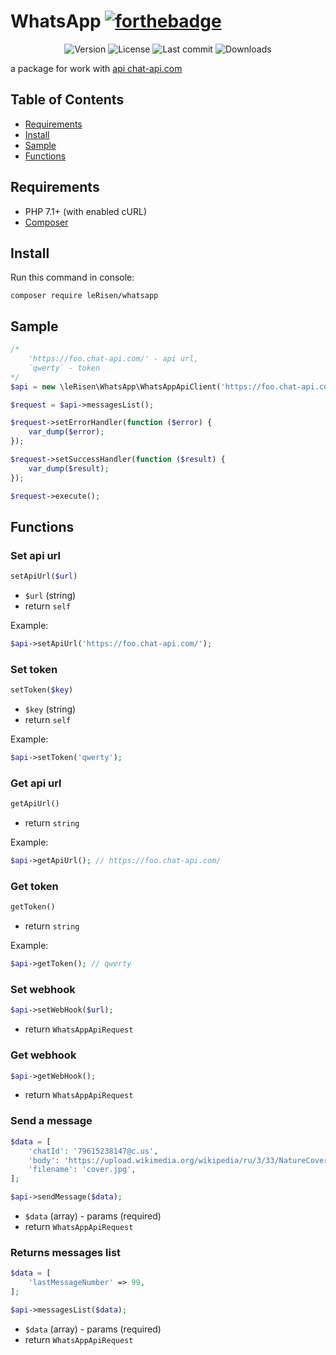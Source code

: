 # WhatsApp [![forthebadge](http://forthebadge.com/images/badges/built-with-love.svg)](http://forthebadge.com)

<p align="center">
    <img src="https://poser.pugx.org/le-risen/WhatsApp/v/stable.svg" alt="Version">
    <img src="https://poser.pugx.org/le-risen/WhatsApp/license.svg" alt="License">
    <img src="https://img.shields.io/github/last-commit/leRisen/WhatsApp/master.svg" alt="Last commit">
    <img src="https://poser.pugx.org/le-risen/WhatsApp/downloads.svg" alt="Downloads">
</p>

a package for work with [api chat-api.com](https://chat-api.com)

## Table of Contents
- [Requirements](#requirements)
- [Install](#install)
- [Sample](#sample)
- [Functions](#functions)

## Requirements
- PHP 7.1+ (with enabled cURL)
- [Composer](https://getcomposer.org)

## Install

Run this command in console:
```
composer require leRisen/whatsapp
```

## Sample

```php
/*
    'https://foo.chat-api.com/' - api url,
    `qwerty` - token
*/
$api = new \leRisen\WhatsApp\WhatsAppApiClient('https://foo.chat-api.com/', 'qwerty');

$request = $api->messagesList();

$request->setErrorHandler(function ($error) {
    var_dump($error);
});

$request->setSuccessHandler(function ($result) {
    var_dump($result);
});

$request->execute();
```

## Functions

### Set api url

```php
setApiUrl($url)
```
 - `$url` (string)
 - return `self`

Example:
```php
$api->setApiUrl('https://foo.chat-api.com/');
```

### Set token

```php
setToken($key)
```
 - `$key` (string)
 - return `self`
 
Example:
```php
$api->setToken('qwerty');
```

### Get api url

```php
getApiUrl()
```
 - return `string`

Example:
```php
$api->getApiUrl(); // https://foo.chat-api.com/
```

### Get token

```php
getToken()
```
 - return `string`

Example:
```php
$api->getToken(); // qwerty
```

### Set webhook

```php
$api->setWebHook($url);
```
 - return `WhatsAppApiRequest`

### Get webhook

```php
$api->getWebHook();
```
 - return `WhatsAppApiRequest`

### Send a message

```php
$data = [
    'chatId': '79615238147@c.us',
    'body': 'https://upload.wikimedia.org/wikipedia/ru/3/33/NatureCover2001.jpg',
    'filename': 'cover.jpg',
];

$api->sendMessage($data);
```
 - `$data` (array) - params (required)
 - return `WhatsAppApiRequest`

### Returns messages list

```php
$data = [
    'lastMessageNumber' => 99,
];

$api->messagesList($data);
```
 - `$data` (array) - params (required)
 - return `WhatsAppApiRequest`

